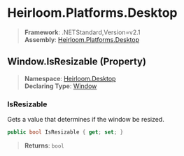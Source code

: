 # Heirloom.Platforms.Desktop

> **Framework**: .NETStandard,Version=v2.1  
> **Assembly**: [Heirloom.Platforms.Desktop][0]

## Window.IsResizable (Property)

> **Namespace**: [Heirloom.Desktop][0]  
> **Declaring Type**: [Window][1]

### IsResizable

Gets a value that determines if the window be resized.

```cs
public bool IsResizable { get; set; }
```

> **Returns**: `bool`

[0]: ../../../Heirloom.Platforms.Desktop.md
[1]: ../Window.md
